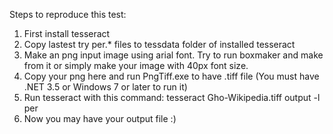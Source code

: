 Steps to reproduce this test:
 1. First install tesseract
 2. Copy lastest try per.* files to tessdata folder of installed tesseract
 3. Make an png input image using arial font. Try to run boxmaker and make from it or simply make your image with 40px font size.
 4. Copy your png here and run PngTiff.exe to have .tiff file (You must have .NET 3.5 or Windows 7 or later to run it)
 5. Run tesseract with this command: tesseract Gho-Wikipedia.tiff output -l per
 6. Now you may have your output file :)